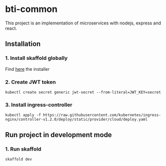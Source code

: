 # bti-common

This project is an implementation of microservices with nodejs, express and react.

## Installation

### 1. Install skaffold globally

Find [here](https://skaffold.dev/docs/install/) the installer

### 2. Create JWT token

```
kubectl create secret generic jwt-secret --from-literal=JWT_KEY=secret
```

### 3. Install ingress-controller

```
kubectl apply -f https://raw.githubusercontent.com/kubernetes/ingress-nginx/controller-v1.2.0/deploy/static/provider/cloud/deploy.yaml
```

## Run project in development mode

### 1. Run skaffold

```
skaffold dev
```
